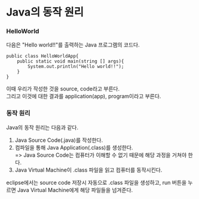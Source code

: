 <h1> <strong> Java의 동작 원리 </strong> </h1>

<h3> <strong> HelloWorld </strong> </h3>

다음은 "Hello world!!"를 출력하는 Java 프로그램의 코드다.

```(java)
public class HelloWorldApp{
    public static void main(string [] args){
        System.out.println("Hello world!!");
    }
}
```
이때 우리가 작성한 것을 source, code라고 부른다. <br>
그리고 이것에 대한 결과를 application(app), program이라고 부른다.

<h3> <strong> 동작 원리 </strong> </h3>

Java의 동작 원리는 다음과 같다.

1. Java Source Code(.java)를 작성한다.
2. 컴파일을 통해 Java Application(.class)를 생성한다. <br>
    => Java Source Code는 컴퓨터가 이해할 수 없기 때문에 해당 과정을 거쳐야 한다. 
3. Java Virtual Machine이 .class 파일을 읽고 컴퓨터를 동작시킨다.

eclipse에서는 source code 저장시 자동으로 .class 파일을 생성하고, run 버튼을 누르면 Java Virtual Machine에게 해당 파일들을 넘겨준다. 

